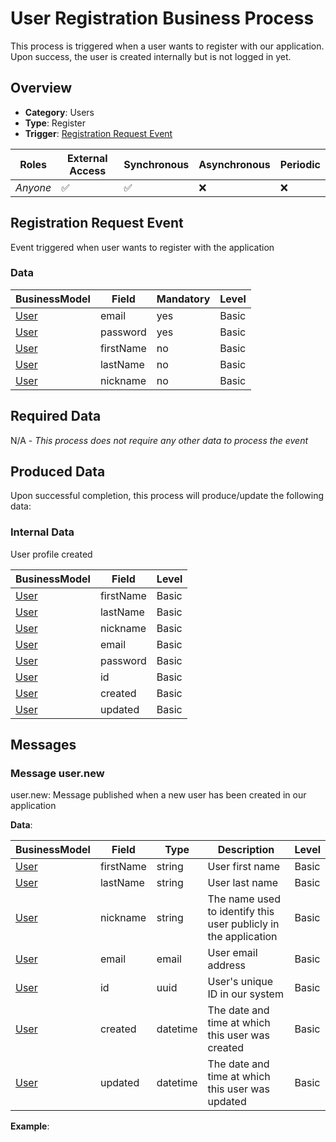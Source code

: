 # User Registration Business Process
This process is triggered when a user wants to register with our application. Upon success, the user is created internally but is not logged in yet.

## Overview
 - **Category**: Users
 - **Type**: Register
 - **Trigger**: [Registration Request Event](#registrationrequestevent)

| Roles | External Access | Synchronous | Asynchronous | Periodic |
| ----- | --------------- | ----------- | ------------ | -------- |
| *Anyone* | :white_check_mark: | :white_check_mark: | :x: | :x:

## Registration Request Event
Event triggered when user wants to register with the application
### Data
    
| BusinessModel | Field | Mandatory | Level |
| ------------- | ----- | --------- | ----- |
| [User](../../../../../doc/sample/docs/DataModel/User.md) | email | yes | Basic |
| [User](../../../../../doc/sample/docs/DataModel/User.md) | password | yes | Basic |
| [User](../../../../../doc/sample/docs/DataModel/User.md) | firstName | no | Basic |
| [User](../../../../../doc/sample/docs/DataModel/User.md) | lastName | no | Basic |
| [User](../../../../../doc/sample/docs/DataModel/User.md) | nickname | no | Basic |

## Required Data
N/A - *This process does not require any other data to process the event*

## Produced Data
Upon successful completion, this process will produce/update the following data:

### Internal Data
User profile created

| BusinessModel | Field | Level |
| ------------- | ----- | ----- |
| [User](../../../../../doc/sample/docs/DataModel/User.md) | firstName | Basic |
| [User](../../../../../doc/sample/docs/DataModel/User.md) | lastName | Basic |
| [User](../../../../../doc/sample/docs/DataModel/User.md) | nickname | Basic |
| [User](../../../../../doc/sample/docs/DataModel/User.md) | email | Basic |
| [User](../../../../../doc/sample/docs/DataModel/User.md) | password | Basic |
| [User](../../../../../doc/sample/docs/DataModel/User.md) | id | Basic |
| [User](../../../../../doc/sample/docs/DataModel/User.md) | created | Basic |
| [User](../../../../../doc/sample/docs/DataModel/User.md) | updated | Basic |


## Messages
### Message user.new
user.new: Message published when a new user has been created in our application

**Data**:

| BusinessModel | Field | Type | Description | Level |
| ------------- | ----- | ---- | ----------- | ------|
| [User](../../../../../doc/sample/docs/DataModel/User.md) | firstName | string | User first name | Basic |
| [User](../../../../../doc/sample/docs/DataModel/User.md) | lastName | string | User last name | Basic |
| [User](../../../../../doc/sample/docs/DataModel/User.md) | nickname | string | The name used to identify this user publicly in the application | Basic |
| [User](../../../../../doc/sample/docs/DataModel/User.md) | email | email | User email address | Basic |
| [User](../../../../../doc/sample/docs/DataModel/User.md) | id | uuid | User&#039;s unique ID in our system | Basic |
| [User](../../../../../doc/sample/docs/DataModel/User.md) | created | datetime | The date and time at which this user was created | Basic |
| [User](../../../../../doc/sample/docs/DataModel/User.md) | updated | datetime | The date and time at which this user was updated | Basic |

**Example**:
